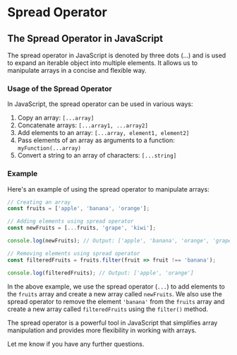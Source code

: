 # Spread Operator
## The Spread Operator in JavaScript

The spread operator in JavaScript is denoted by three dots (...) and is used to expand an iterable object into multiple elements. It allows us to manipulate arrays in a concise and flexible way.

### Usage of the Spread Operator

In JavaScript, the spread operator can be used in various ways:

1. Copy an array: `[...array]`
2. Concatenate arrays: `[...array1, ...array2]`
3. Add elements to an array: `[...array, element1, element2]`
4. Pass elements of an array as arguments to a function: `myFunction(...array)`
5. Convert a string to an array of characters: `[...string]`

### Example

Here's an example of using the spread operator to manipulate arrays:

```javascript
// Creating an array
const fruits = ['apple', 'banana', 'orange'];

// Adding elements using spread operator
const newFruits = [...fruits, 'grape', 'kiwi'];

console.log(newFruits); // Output: ['apple', 'banana', 'orange', 'grape', 'kiwi']

// Removing elements using spread operator
const filteredFruits = fruits.filter(fruit => fruit !== 'banana');

console.log(filteredFruits); // Output: ['apple', 'orange']
```

In the above example, we use the spread operator (`...`) to add elements to the `fruits` array and create a new array called `newFruits`. We also use the spread operator to remove the element `'banana'` from the `fruits` array and create a new array called `filteredFruits` using the `filter()` method.

The spread operator is a powerful tool in JavaScript that simplifies array manipulation and provides more flexibility in working with arrays.

Let me know if you have any further questions.